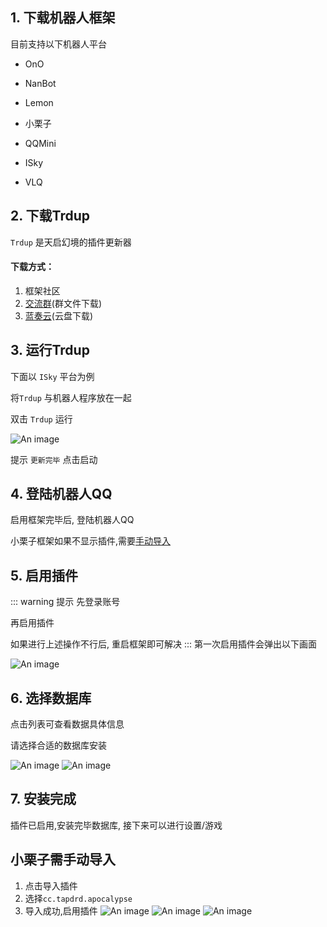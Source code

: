 ## 1. 下载机器人框架

目前支持以下机器人平台

* OnO<Badge text="可用"/>

* NanBot<Badge text="可用"/>

* Lemon<Badge text="可用"/>

* 小栗子<Badge text="可用"/>

* QQMini<Badge text="可用"/>

* ISky<Badge text="可用"/>

* VLQ<Badge text="可用"/>
  
<!-- * CQ<Badge text="停止维护" type="warning"/>

* QQLight<Badge text="停止维护" type="warning"/>

* 先驱<Badge text="停止维护" type="warning"/>

* Cat<Badge text="停止维护" type="warning"/> -->

## 2. 下载Trdup

`Trdup` 是天启幻境的插件更新器

#### 下载方式：

1. 框架社区
2. [交流群](https://jq.qq.com/?_wv=1027&k=uEz7FvmT)(群文件下载)
3. [蓝奏云](https://www.lanzoux.com/b01nmqkwf)(云盘下载)

## 3. 运行Trdup

下面以 `ISky` 平台为例

将`Trdup` 与机器人程序放在一起

双击 `Trdup` 运行

![An image](./image/install/1.png)

提示 `更新完毕` 点击启动

## 4. 登陆机器人QQ

启用框架完毕后, 登陆机器人QQ

小栗子框架如果不显示插件,需要[手动导入](#小栗子需手动导入)

## 5. 启用插件
::: warning 提示
先登录账号

再启用插件

如果进行上述操作不行后, 重启框架即可解决
:::
第一次启用插件会弹出以下画面

<Badge text="NanBot平台不会出现该画面" type="warning"/>

![An image](./image/install/2.png)

## 6. 选择数据库

点击列表可查看数据具体信息

请选择合适的数据库安装

<Badge text="NanBot默认安装天降世界数据" type="warning"/>

![An image](./image/install/3.png)
![An image](./image/install/4.png)

## 7. 安装完成

插件已启用,安装完毕数据库, 接下来可以进行设置/游戏


## 小栗子需手动导入

1. 点击导入插件
2. 选择`cc.tapdrd.apocalypse`
3. 导入成功,启用插件
![An image](./image/install/10.png)
![An image](./image/install/11.png)
![An image](./image/install/12.png)